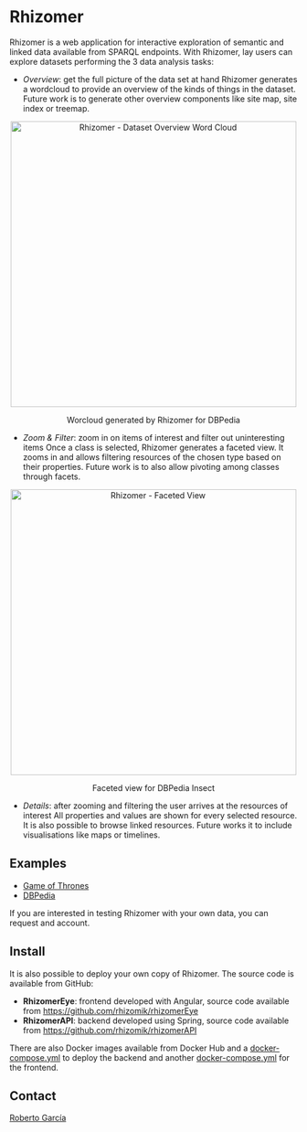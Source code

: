 # Rhizomer

Rhizomer is a web application for interactive exploration of semantic and linked data available from SPARQL endpoints. 
With Rhizomer, lay users can explore datasets performing the 3 data analysis tasks:

* *Overview*: get the full picture of the data set at hand
  Rhizomer generates a wordcloud to provide an overview of the kinds of things in the dataset. 
  Future work is to generate other overview components like site map, site index or treemap.

<p align="center"><a href="https://rhizomer.rhizomik.net/datasets/dbpedia">
<img src="https://rhizomer.rhizomik.net/assets/rhizomer-wordcloud.jpg" 
alt="Rhizomer - Dataset Overview Word Cloud" width="500"/></a></p>
<p align="center">Worcloud generated by Rhizomer for DBPedia</p>

* *Zoom & Filter*: zoom in on items of interest and filter out uninteresting items
  Once a class is selected, Rhizomer generates a faceted view. 
  It zooms in and allows filtering resources of the chosen type based on their properties. 
  Future work is to also allow pivoting among classes through facets.

<p align="center"><a href="https://rhizomer.rhizomik.net/datasets/dbpedia/dbo:Insect">
<img src="https://rhizomer.rhizomik.net/assets/rhizomer-facets.jpg" 
alt="Rhizomer - Faceted View" width="500"/></a></p>
<p align="center">Faceted view for DBPedia Insect</p>

* *Details*: after zooming and filtering the user arrives at the resources of interest
  All properties and values are shown for every selected resource. 
  It is also possible to browse linked resources. 
  Future works it to include visualisations like maps or timelines.

## Examples

* [Game of Thrones](https://rhizomer.rhizomik.net/datasets/got)
* [DBPedia](https://rhizomer.rhizomik.net/datasets/dbpedia)

If you are interested in testing Rhizomer with your own data, you can request and account.

## Install

It is also possible to deploy your own copy of Rhizomer. The source code is available from GitHub:

* **RhizomerEye**: frontend developed with Angular, source code available from https://github.com/rhizomik/rhizomerEye
* **RhizomerAPI**: backend developed using Spring, source code available from https://github.com/rhizomik/rhizomerAPI

There are also Docker images available from Docker Hub and a [docker-compose.yml](https://github.com/rhizomik/rhizomerAPI/blob/master/docker-compose.yml) to deploy the backend and 
another [docker-compose.yml](https://github.com/rhizomik/rhizomerEye/blob/master/docker-compose.yml) for the frontend.

## Contact

[Roberto García](https://rhizomik.net/~roberto)
